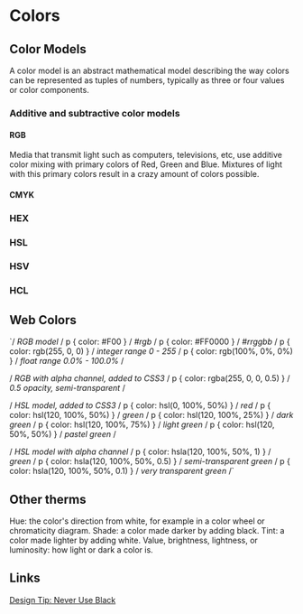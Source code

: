 # Colors

## Color Models

A color model is an abstract mathematical model describing the way colors can be represented as tuples of numbers, typically as three or four values or color components.

### Additive and subtractive color models

#### RGB

Media that transmit light such as computers, televisions, etc, use additive color mixing with primary colors of Red, Green and Blue. Mixtures of light with this primary colors result in a crazy amount of colors possible.

#### CMYK

### HEX

### HSL

### HSV

### HCL

## Web Colors

\`/ _RGB model_ / p { color: \#F00 } / _\#rgb_ / p { color: \#FF0000 } / _\#rrggbb_ / p { color: rgb\(255, 0, 0\) } / _integer range 0 - 255_ / p { color: rgb\(100%, 0%, 0%\) } / _float range 0.0% - 100.0%_ /

/ _RGB with alpha channel, added to CSS3_ / p { color: rgba\(255, 0, 0, 0.5\) } / _0.5 opacity, semi-transparent_ /

/ _HSL model, added to CSS3_ / p { color: hsl\(0, 100%, 50%\) } / _red_ / p { color: hsl\(120, 100%, 50%\) } / _green_ / p { color: hsl\(120, 100%, 25%\) } / _dark green_ / p { color: hsl\(120, 100%, 75%\) } / _light green_ / p { color: hsl\(120, 50%, 50%\) } / _pastel green_ /

/ _HSL model with alpha channel_ / p { color: hsla\(120, 100%, 50%, 1\) } / _green_ / p { color: hsla\(120, 100%, 50%, 0.5\) } / _semi-transparent green_ / p { color: hsla\(120, 100%, 50%, 0.1\) } / _very transparent green_ /\`

## Other therms

Hue: the color's direction from white, for example in a color wheel or chromaticity diagram. Shade: a color made darker by adding black. Tint: a color made lighter by adding white. Value, brightness, lightness, or luminosity: how light or dark a color is.

## Links

[Design Tip: Never Use Black](https://ianstormtaylor.com/design-tip-never-use-black/)

